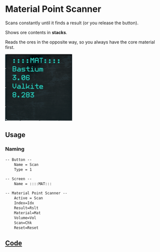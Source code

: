 # Material Point Scanner

Scans constantly until it finds a result (or you release the button).

Shows ore contents in **stacks**.

Reads the ores in the opposite way, so you always have the core material first.

<img src="images/MPS.png" alt="Example" width="216"/>

## Usage
### Naming
```
-- Button --
    Name = Scan
    Type = 1
```
```
-- Screen --
    Name = ::::MAT:::
```
```
-- Material Point Scanner --
    Active = Scan
    Index=Idx
    Result=Rslt
    Material=Mat
    Volume=Vol
    Scan=Chk
    Reset=Reset
```

## [Code](src/MaterialPointScanner.yolol/)
<!--MARKDOWN-AUTO-DOCS:START (CODE:src=./src/MaterialPointScanner.yolol) -->
<!--MARKDOWN-AUTO-DOCS:END-->